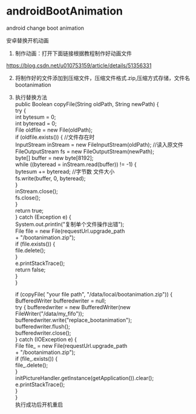 # androidBootAnimation
android change boot animation

安卓替换开机动画

1. 制作动画：打开下面链接根据教程制作好动画文件

 https://blog.csdn.net/u010753159/article/details/51356331
 
2. 将制作好的文件添加到压缩文件，压缩文件格式.zip,压缩方式存储，文件名bootanimation

3. 执行替换方法<br> 
 public Boolean copyFile(String oldPath, String newPath) { <br> 
        try {<br> 
            int bytesum = 0;<br> 
            int byteread = 0;<br> 
            File oldfile = new File(oldPath);<br> 
            if (oldfile.exists()) { //文件存在时<br> 
                InputStream inStream = new FileInputStream(oldPath); //读入原文件<br> 
                FileOutputStream fs = new FileOutputStream(newPath);<br> 
                byte[] buffer = new byte[8192];<br> 
                while ((byteread = inStream.read(buffer)) != -1) {<br> 
                    bytesum += byteread; //字节数 文件大小<br> 
                    fs.write(buffer, 0, byteread);<br> 
                }<br> 
                inStream.close();<br> 
                fs.close();<br> 
            }<br> 
            return true;<br> 
        } catch (Exception e) {<br> 
            System.out.println("复制单个文件操作出错");<br> 
            File file = new File(requestUrl.upgrade_path<br> 
                    + "/bootanimation.zip");<br> 
            if (file.exists()) {<br> 
                file.delete();<br> 
            }<br> 
            e.printStackTrace();<br> 
            return false;<br> 
        }<br> 
    }<br> 
    
    
     if (copyFile( "your file path", "/data/local/bootanimation.zip")) {<br> 
                        BufferedWriter bufferedwriter = null;<br> 
                        try {
                            bufferedwriter = new BufferedWriter(new FileWriter("/data/my_fifo"));<br> 
                            bufferedwriter.write("replace_bootanimation");<br> 
                            bufferedwriter.flush();<br> 
                            bufferedwriter.close();<br> 
                        } catch (IOException e) {<br> 
                            File file_ = new File(requestUrl.upgrade_path<br> 
                                    + "/bootanimation.zip");<br> 
                            if (file_.exists()) {<br> 
                                file_.delete();<br> 
                            }<br> 
                            initPictureHandler.getInstance(getApplication()).clear();<br> 
                            e.printStackTrace();<br> 
                        }<br> 
                    }<br> 
  执行成功后开机重启
                    
